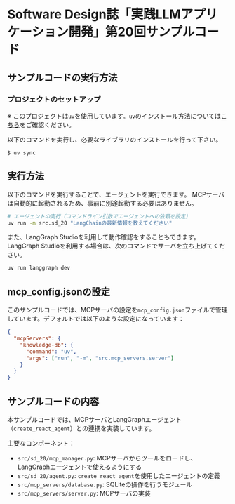 # Software Design誌「実践LLMアプリケーション開発」第20回サンプルコード

## サンプルコードの実行方法

### プロジェクトのセットアップ

※ このプロジェクトは`uv`を使用しています。`uv`のインストール方法については[こちら](https://github.com/astral-sh/uv)をご確認ください。

以下のコマンドを実行し、必要なライブラリのインストールを行って下さい。

```
$ uv sync
```

## 実行方法

以下のコマンドを実行することで、エージェントを実行できます。
MCPサーバは自動的に起動されるため、事前に別途起動する必要はありません。

```bash
# エージェントの実行（コマンドライン引数でエージェントへの依頼を設定）
uv run -m src.sd_20 "LangChainの最新情報を教えてください"
```

また、LangGraph Studioを利用して動作確認をすることもできます。
LangGraph Studioを利用する場合は、次のコマンドでサーバを立ち上げてください。

```bash
uv run langgraph dev
```

## mcp_config.jsonの設定

このサンプルコードでは、MCPサーバの設定を`mcp_config.json`ファイルで管理しています。デフォルトでは以下のような設定になっています：

```json
{
  "mcpServers": {
    "knowledge-db": {
      "command": "uv",
      "args": ["run", "-m", "src.mcp_servers.server"]
    }
  }
}
```

## サンプルコードの内容

本サンプルコードでは、MCPサーバとLangGraphエージェント（`create_react_agent`）との連携を実装しています。

主要なコンポーネント：
- `src/sd_20/mcp_manager.py`: MCPサーバからツールをロードし、LangGraphエージェントで使えるようにする
- `src/sd_20/agent.py`: `create_react_agent`を使用したエージェントの定義
- `src/mcp_servers/database.py`: SQLiteの操作を行うモジュール
- `src/mcp_servers/server.py`: MCPサーバの実装
